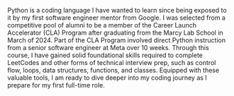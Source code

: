 Python is a coding language I have wanted to learn since being exposed to it by my first software engineer mentor from Google. I was selected from a competitive pool of alumni to be a member of the Career Launch Accelerator (CLA) Program after graduating from the Marcy Lab School in March of 2024. Part of the CLA Program involved direct Python instruction from a senior software engineer at Meta over 10 weeks. Through this course, I have gained solid foundational skills required to complete LeetCodes and other forms of technical interview prep, such as control flow, loops, data structures, functions, and classes. Equipped with these valuable tools, I am ready to dive deeper into my coding journey as I prepare for my first full-time role.
